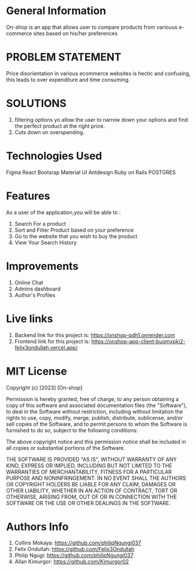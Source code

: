 
# General Information
On-shop is an app that allows user to compare products from variouus e-commerce sites based on his/her preferences

# PROBLEM STATEMENT
Price disorientation in various ecommerce websites is hectic and confusing, this leads to over expenditure and time consuming.

# SOLUTIONS
1. filtering options yo allow the user to narrow down your options and find the perfect product at the right price.
2. Cuts down on overspending.

# Technologies Used
Figma
React
Bootsrap
Material UI
Antdesign
Ruby on Rails
POSTGRES

# Features
As a user of the application,you will be able to :
1. Search For a product
2. Sort and Filter Product based on your preference
3. Go to the website that you wish to buy the product
4. View Your Search History

# Improvements
1. Online Chat
2. Admins dashboard
3. Author's Profiles

# Live links
1. Backend link for this project is:  https://onshop-qdh1.onrender.com
2. Frontend link for this project is: https://onshop-app-client-buomxpki2-felix3ondullah.vercel.app/

 
 # MIT License

Copyright (c) [2023] [On-shop]

Permission is hereby granted, free of charge, to any person obtaining a copy of this software and associated documentation files (the "Software"), to deal in the Software without restriction, including without limitation the rights to use, copy, modify, merge, publish, distribute, sublicense, and/or sell copies of the Software, and to permit persons to whom the Software is furnished to do so, subject to the following conditions:

The above copyright notice and this permission notice shall be included in all copies or substantial portions of the Software.

THE SOFTWARE IS PROVIDED "AS IS", WITHOUT WARRANTY OF ANY KIND, EXPRESS OR IMPLIED, INCLUDING BUT NOT LIMITED TO THE WARRANTIES OF MERCHANTABILITY, FITNESS FOR A PARTICULAR PURPOSE AND NONINFRINGEMENT. IN NO EVENT SHALL THE AUTHORS OR COPYRIGHT HOLDERS BE LIABLE FOR ANY CLAIM, DAMAGES OR OTHER LIABILITY, WHETHER IN AN ACTION OF CONTRACT, TORT OR OTHERWISE, ARISING FROM, OUT OF OR IN CONNECTION WITH THE SOFTWARE OR THE USE OR OTHER DEALINGS IN THE SOFTWARE.

# Authors Info
1. Collins Mokaya: https://github.com/philipNgungi037
2. Felix Ondullah: https://github.com/Felix3Ondullah
3. Philip Ngugi:  https://github.com/philipNgungi037
4. Allan Kimurgor: https://github.com/Kimurgor02
